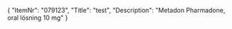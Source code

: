 {
  "ItemNr": "079123",
  "Title": "test",
  "Description": "Metadon Pharmadone, oral lösning 10 mg"
}